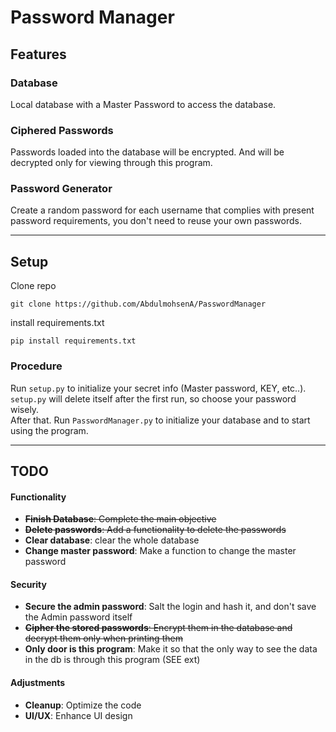 # Password Manager


## Features

### Database
Local database with a Master Password to access the database.

### Ciphered Passwords
Passwords loaded into the database will be encrypted. And will be decrypted only for viewing through this program.

### Password Generator
Create a random password for each username that complies with present password requirements, you don't need to reuse your own passwords.

---

## Setup
Clone repo
```
git clone https://github.com/AbdulmohsenA/PasswordManager
```
install requirements.txt
```
pip install requirements.txt
```

### Procedure
Run `setup.py` to initialize your secret info (Master password, KEY, etc..). `setup.py` will delete itself after the first run, so choose your password wisely.  
After that. Run `PasswordManager.py` to initialize your database and to start using the program.

---
 
## TODO
#### Functionality
- ~~**Finish Database**: Complete the main objective~~
- ~~**Delete passwords**: Add a functionality to delete the passwords~~
- **Clear database**: clear the whole database
- **Change master password**: Make a function to change the master password

#### Security
- **Secure the admin password**: Salt the login and hash it, and don't save the Admin password itself
- ~~**Cipher the stored passwords**: Encrypt them in the database and decrypt them only when printing them~~
- **Only door is this program**: Make it so that the only way to see the data in the db is through this program (SEE ext)

#### Adjustments
- **Cleanup**: Optimize the code
- **UI/UX**: Enhance UI design